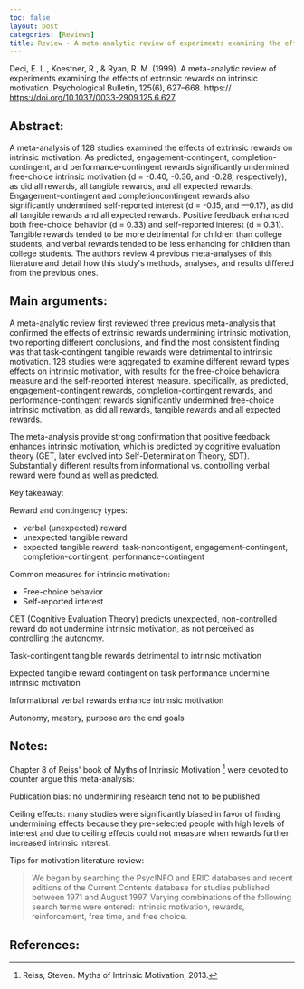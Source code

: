```yaml
---
toc: false
layout: post
categories: [Reviews]
title: Review - A meta-analytic review of experiments examining the effects of extrinsic rewards on intrinsic motivation
---
```

Deci, E. L., Koestner, R., & Ryan, R. M. (1999). A meta-analytic review of experiments examining the effects of extrinsic rewards on intrinsic motivation. Psychological Bulletin, 125(6), 627–668. https:// https://doi.org/10.1037/0033-2909.125.6.627

## Abstract:

A meta-analysis of 128 studies examined the effects of extrinsic rewards on intrinsic motivation. As
predicted, engagement-contingent, completion-contingent, and performance-contingent rewards significantly undermined free-choice intrinsic motivation (d = -0.40, -0.36, and -0.28, respectively), as did
all rewards, all tangible rewards, and all expected rewards. Engagement-contingent and completioncontingent rewards also significantly undermined self-reported interest (d = -0.15, and —0.17), as did
all tangible rewards and all expected rewards. Positive feedback enhanced both free-choice behavior
(d = 0.33) and self-reported interest (d = 0.31). Tangible rewards tended to be more detrimental for
children than college students, and verbal rewards tended to be less enhancing for children than college
students. The authors review 4 previous meta-analyses of this literature and detail how this study's
methods, analyses, and results differed from the previous ones.

## Main arguments:

A meta-analytic review first reviewed three previous meta-analysis that confirmed the effects of extrinsic rewards undermining intrinsic motivation, two reporting different conclusions, and find the most consistent finding was that task-contingent tangible rewards were detrimental to intrinsic motivation. 128 studies were aggregated to examine different reward types' effects on intrinsic motivation, with results for the free-choice behavioral measure and the self-reported interest measure. specifically, as predicted, engagement-contingent rewards, completion-contingent rewards, and performance-contingent rewards significantly undermined free-choice intrinsic motivation, as did all rewards, tangible rewards and all expected rewards.

The meta-analysis provide strong confirmation that positive feedback enhances intrinsic motivation, which is predicted by cognitive evaluation theory (GET, later evolved into Self-Determination Theory, SDT). Substantially different results from informational vs. controlling verbal reward were found as well as predicted.

Key takeaway:

Reward and contingency types:
- verbal (unexpected) reward
- unexpected tangible reward
- expected tangible reward: task-noncontigent, engagement-contingent, completion-contingent, performance-contingent

Common measures for intrinsic motivation:
- Free-choice behavior
- Self-reported interest

CET (Cognitive Evaluation Theory) predicts unexpected, non-controlled reward do not undermine intrinsic motivation, as not perceived as controlling the autonomy.

Task-contingent tangible rewards detrimental to intrinsic motivation

Expected tangible reward contingent on task performance undermine intrinsic motivation

Informational verbal rewards enhance intrinsic motivation

Autonomy, mastery, purpose are the end goals

## Notes:

Chapter 8 of Reiss' book of Myths of Intrinsic Motivation [^1] were devoted to counter argue this meta-analysis:

Publication bias: no undermining research tend not to be published

Ceiling effects: many studies were significantly biased in favor of finding undermining effects because they pre-selected people with high levels of interest and due to ceiling effects could not measure when rewards further increased intrinsic interest.




Tips for motivation literature review:

> We began by searching the PsycINFO and ERIC databases and recent editions of the Current Contents database for studies published between 1971 and August 1997. Varying combinations of the following search terms were entered: intrinsic motivation, rewards, reinforcement, free time, and free choice.

## References:

[^1]: Reiss, Steven. Myths of Intrinsic Motivation, 2013.